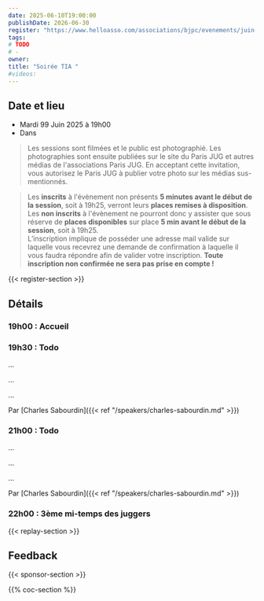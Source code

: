 ```yaml
---
date: 2025-06-10T19:00:00
publishDate: 2026-06-30
register: "https://www.helloasso.com/associations/bjpc/evenements/juin-2025"
tags:
# TODO
# - 
owner: 
title: "Soirée TIA "
#videos:
---
```


## Date et lieu

* Mardi 99 Juin 2025 à 19h00
* Dans <!--[les locaux de todo]({{< ref "/location/todo.md" >}})-->

> Les sessions sont filmées et le public est photographié.
Les photographies sont ensuite publiées sur le site du Paris JUG et autres médias de l'associations Paris JUG.
En acceptant cette invitation, vous autorisez le Paris JUG à publier votre photo sur les médias sus-mentionnés.

> Les **inscrits** à l'évènement non présents **5 minutes avant le début de la session**, soit à 19h25, verront leurs **places remises à disposition**.  
Les **non inscrits** à l'évènement ne pourront donc y assister que sous réserve de **places disponibles** sur place **5 min avant le début de la session**, soit à 19h25.  
L’inscription implique de posséder une adresse mail valide sur laquelle vous recevrez une demande de confirmation à laquelle il vous faudra répondre afin de valider votre inscription.
**Toute inscription non confirmée ne sera pas prise en compte !**

{{< register-section >}}

## Détails

### 19h00 : Accueil

### 19h30 : Todo

...

...

...

Par [Charles Sabourdin]({{< ref "/speakers/charles-sabourdin.md" >}})

<!--
### 20h30 : Buffet offert par [todo]({{< ref "/location/todo.md" >}})

[{{< figure src="/img/sponsors/2025/sponsor.svg" alt="sponsor" class="sponsor-svg-logo" width="250" >}}]({{< ref "/location/sponsor.md" >}}) 
-->

### 21h00 : Todo

...

...

...

Par [Charles Sabourdin]({{< ref "/speakers/charles-sabourdin.md" >}})

### 22h00 : 3ème mi-temps des juggers

{{< replay-section >}}

## Feedback

{{< sponsor-section >}}

{{% coc-section %}}

